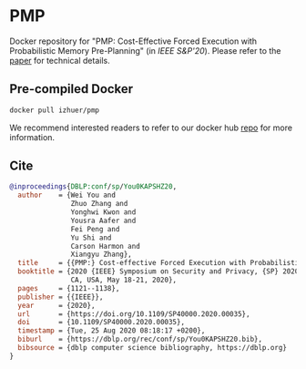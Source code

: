 # PMP

Docker repository for "PMP: Cost-Effective Forced Execution with Probabilistic Memory Pre-Planning" (in _IEEE S&P'20_). 
Please refer to the [paper](https://www.cs.purdue.edu/homes/zhan3299/res/SP20.pdf) for technical details.

## Pre-compiled Docker

```bash
docker pull izhuer/pmp
```

We recommend interested readers to refer to our docker hub [repo](https://hub.docker.com/r/izhuer/pmp) for more information.

## Cite

```BibTeX
@inproceedings{DBLP:conf/sp/You0KAPSHZ20,
  author    = {Wei You and
               Zhuo Zhang and
               Yonghwi Kwon and
               Yousra Aafer and
               Fei Peng and
               Yu Shi and
               Carson Harmon and
               Xiangyu Zhang},
  title     = {{PMP:} Cost-effective Forced Execution with Probabilistic Memory Pre-planning},
  booktitle = {2020 {IEEE} Symposium on Security and Privacy, {SP} 2020, San Francisco,
               CA, USA, May 18-21, 2020},
  pages     = {1121--1138},
  publisher = {{IEEE}},
  year      = {2020},
  url       = {https://doi.org/10.1109/SP40000.2020.00035},
  doi       = {10.1109/SP40000.2020.00035},
  timestamp = {Tue, 25 Aug 2020 08:18:17 +0200},
  biburl    = {https://dblp.org/rec/conf/sp/You0KAPSHZ20.bib},
  bibsource = {dblp computer science bibliography, https://dblp.org}
}
```

